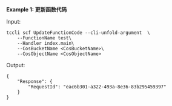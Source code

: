 **Example 1: 更新函数代码**



Input: 

```
tccli scf UpdateFunctionCode --cli-unfold-argument  \
    --FunctionName test\
    --Handler index.main\
    --CosBucketName <CosBucketName>\
    --CosObjectName <CosObjectName>
```

Output: 
```
{
    "Response": {
        "RequestId": "eac6b301-a322-493a-8e36-83b295459397"
    }
}
```

